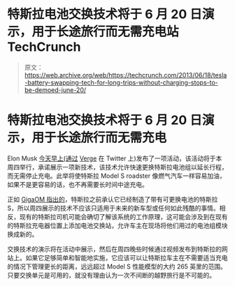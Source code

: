 # 特斯拉电池交换技术将于 6 月 20 日演示，用于长途旅行而无需充电站 TechCrunch

> 原文：<https://web.archive.org/web/https://techcrunch.com/2013/06/18/tesla-battery-swapping-tech-for-long-trips-without-charging-stops-to-be-demoed-june-20/>

# 特斯拉电池交换技术将于 6 月 20 日演示，用于长途旅行而无需充电

Elon Musk [今天早上(通过](https://web.archive.org/web/20221207080001/https://twitter.com/elonmusk/statuses/346895679471357952) [Verge](https://web.archive.org/web/20221207080001/http://www.theverge.com/2013/6/18/4441020/tesla-elon-musk-battery-swap-event) 在 Twitter 上)发布了一项活动，该活动将于本周四举行，承诺展示一项新技术，该技术允许快速更换特斯拉电池组以延长行程，而无需停止充电。此举将使特斯拉 Model S roadster 像燃气汽车一样容易加油，如果不是更容易的话，也不再需要长时间中途充电。

正如 [GigaOM 指出的](https://web.archive.org/web/20221207080001/http://gigaom.com/2013/06/18/elon-musk-tesla-to-demo-battery-swap-tech-on-thursday-night/)，特斯拉之前承认它已经制造了带有可更换电池的特斯拉 S，所以周四展示的技术不应该只适用于未来的新车型或任何如此残酷的事情。相反，现有的特斯拉司机可能会确切了解该系统的工作原理，这可能会涉及到在现有的特斯拉充电器位置上添加电池交换站，允许车主在现场将他们用过的电池组模块换成新的。

交换技术的演示将在活动中展示，然后在周四晚些时候通过视频发布到特斯拉的网站上。如果它足够简单和智能地实施，它应该可以让特斯拉车主在不需要适当充电的情况下管理更长的距离，远远超过 Model S 性能模型的大约 265 英里的范围。只要交换单元是可用的，就没有理由认为一次不间断的越野旅行是不可能的。